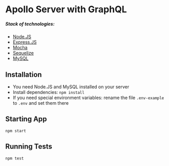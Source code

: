 # Apollo Server with GraphQL

 
##### Stack of technologies:
* [Node.JS](https://nodejs.org)
* [Express.JS](https://expressjs.com)
* [Mocha](https://mochajs.org)
* [Sequelize](http://docs.sequelizejs.com/)
* [MySQL](https://www.mysql.com/)


## Installation
* You need Node.JS and MySQL installed on your server 
* Install dependencies: `npm install`
* If you need special environment variables: rename the file `.env-example` to `.env` and set them there

## Starting App
```
npm start
```

## Running Tests
```
npm test
```
